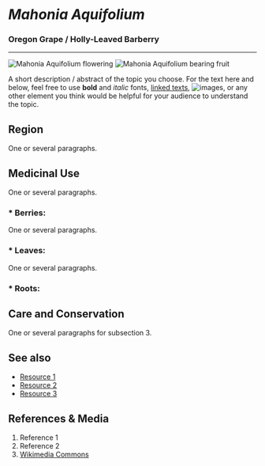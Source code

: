 # *Mahonia Aquifolium*
### **Oregon Grape / Holly-Leaved Barberry**

***

![Mahonia Aquifolium flowering](img/Mahonia-flower.JPEG)
![Mahonia Aquifolium bearing fruit](img/Mahonia-fruit.JPEG)

A short description / abstract of the topic you choose. For the text here and below, feel free to use **bold** and *italic* fonts, [linked texts](url),  ![images](url), or any other element you think would be helpful for your audience to understand the topic.


## Region
One or several paragraphs.

## Medicinal Use
One or several paragraphs.
### * Berries:
One or several paragraphs.
### * Leaves:
One or several paragraphs.
### * Roots:

## Care and Conservation
One or several paragraphs for subsection 3.

## See also
- [Resource 1](url)
- [Resource 2](url)
- [Resource 3](url)

## References & Media
1. Reference 1
2. Reference 2
3. [Wikimedia Commons](https://commons.wikimedia.org/wiki/Main_Page)